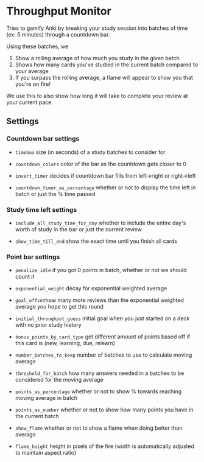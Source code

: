 # Throughput Monitor

Tries to gamify Anki by breaking your study session into batches of time (ex: 5 minutes) through a countdown bar.

Using these batches, we

1) Show a rolling average of how much you study in the given batch
2) Shows how many cards you've studied in the current batch compared to your average
3) If you surpass the rolling average, a flame will appear to show you that you're on fire!

We use this to also show how long it will take to complete your review at your current pace.

## Settings

### Countdown bar settings

- `timebox` size (in seconds) of a study batches to consider for

- `countdown_colors` color of the bar as the countdown gets closer to 0
- `invert_timer` decides if countdown bar fills from left->right or right->left
- `countdown_timer_as_percentage` whether or not to display the time left in batch or just the % time passed

### Study time left settings

- `include_all_study_time_for_day` whether to include the entire day's worth of study in the bar or just the current review

- `show_time_till_end` show the exact time until you finish all cards

### Point bar settings

- `penalize_idle` if you got 0 points in batch, whether or not we should count it
- `exponential_weight` decay for exponential weighted average
- `goal_offset`how many more reviews than the exponential weighted average you hope to get this round
- `initial_throughput_guess` initial goal when you just started on a deck with no prior study history
- `bonus_points_by_card_type` get different amount of points based off if this card is (new, learning, due, relearn)

- `number_batches_to_keep` number of batches to use to calculate moving average
- `threshold_for_batch` how many answers needed in a batches to be considered for the moving average

- `points_as_percentage` whether or not to show % towards reaching moving average in batch
- `points_as_number` whether or not to show how many points you have in the current batch

- `show_flame` whether or not to show a flame when doing better than average
- `flame_height` height in pixels of the fire (width is automatically adjusted to maintain aspect ratio)
